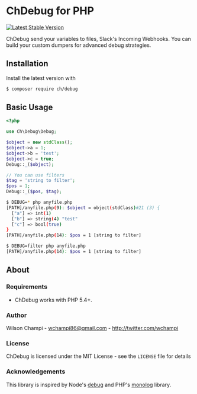 # ChDebug for PHP 

[![Latest Stable Version](https://img.shields.io/packagist/v/ch/debug.svg)](https://packagist.org/packages/ch/debug)


ChDebug send your variables to files, Slack's Incoming Webhooks. You can build your custom dumpers for advanced debug strategies.

## Installation

Install the latest version with

```bash
$ composer require ch/debug
```

## Basic Usage

```php
<?php

use Ch\Debug\Debug;

$object = new stdClass();
$object->a = 1;
$object->b = 'test';
$object->c = true;
Debug::_($object);

// You can use filters
$tag = 'string to filter';
$pos = 1;
Debug::_($pos, $tag);
```

```bash
$ DEBUG=* php anyfile.php
[PATH]/anyfile.php(9): $object = object(stdClass)#21 (3) {
  ["a"] => int(1)
  ["b"] => string(4) "test"
  ["c"] => bool(true)
}
[PATH]/anyfile.php(14): $pos = 1 [string to filter]
```
```bash
$ DEBUG=filter php anyfile.php
[PATH]/anyfile.php(14): $pos = 1 [string to filter]
```

## About

### Requirements

- ChDebug works with PHP 5.4+.

### Author

Wilson Champi - <wchampi86@gmail.com> - <http://twitter.com/wchampi>

### License

ChDebug is licensed under the MIT License - see the `LICENSE` file for details

### Acknowledgements

This library is inspired by Node's [debug](https://www.npmjs.com/package/debug) and PHP's [monolog](https://github.com/Seldaek/monolog) library.

